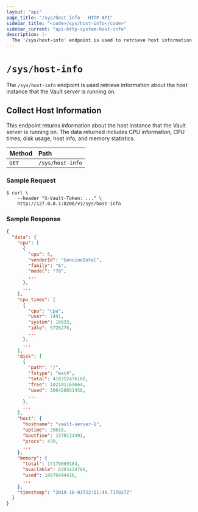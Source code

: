 ```yaml
---
layout: "api"
page_title: "/sys/host-info - HTTP API"
sidebar_title: "<code>/sys/host-info</code>"
sidebar_current: "api-http-system-host-info"
description: |-
  The '/sys/host-info' endpoint is used to retrieve host information
---
```


# `/sys/host-info`

The `/sys/host-info` endpoint is used retrieve information about the 
host instance that the Vault server is running on.

## Collect Host Information

This endpoint returns information about the host instance that the Vault
server is running on. The data returned includes CPU information, CPU
times, disk usage, host info, and memory statistics.

| Method | Path             |
|:-------|:-----------------|
| `GET`  | `/sys/host-info` |

### Sample Request

```
$ curl \
    --header "X-Vault-Token: ..." \
    http://127.0.0.1:8200/v1/sys/host-info
```

### Sample Response

```json
{
  "data": {
    "cpu": [
      {
        "cpu": 0,
        "vendorId": "GenuineIntel",
        "family": "6",
        "model": "78",
        ...
      },
      ...
    ],
    "cpu_times": [
      {
        "cpu": "cpu",
        "user": 7491,
        "system": 16833,
        "idle": 5726276,
        ...
      },
      ...
    ],
    "disk": [
      {
        "path": "/",
        "fstype": "ext4",
        "total": 410352476160,
        "free": 102141169664,
        "used": 306428051456,
        ...
      },
      ...
    ],
    "host": {
      "hostname": "vault-server-1",
      "uptime": 28618,
      "bootTime": 1570114491,
      "procs": 439,
      ...
    },
    "memory": {
      "total": 17179869184,
      "available": 6203424768,
      "used": 10976444416,
      ...
    },
    "timestamp": "2019-10-03T22:51:49.715927Z"
  }
}
```